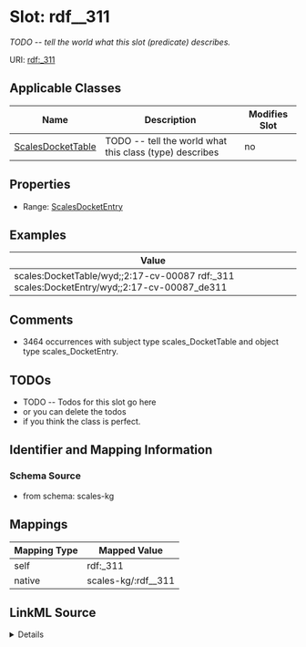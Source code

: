 

# Slot: rdf__311


_TODO -- tell the world what this slot (predicate) describes._





URI: [rdf:_311](http://www.w3.org/1999/02/22-rdf-syntax-ns#_311)



<!-- no inheritance hierarchy -->





## Applicable Classes

| Name | Description | Modifies Slot |
| --- | --- | --- |
| [ScalesDocketTable](../classes/ScalesDocketTable.md) | TODO -- tell the world what this class (type) describes |  no  |







## Properties

* Range: [ScalesDocketEntry](../classes/ScalesDocketEntry.md)






## Examples

| Value |
| --- |
| scales:DocketTable/wyd;;2:17-cv-00087 rdf:_311 scales:DocketEntry/wyd;;2:17-cv-00087_de311 |

## Comments

* 3464 occurrences with subject type scales_DocketTable and object type scales_DocketEntry.

## TODOs

* TODO -- Todos for this slot go here
* or you can delete the todos
* if you think the class is perfect.

## Identifier and Mapping Information







### Schema Source


* from schema: scales-kg




## Mappings

| Mapping Type | Mapped Value |
| ---  | ---  |
| self | rdf:_311 |
| native | scales-kg/:rdf__311 |




## LinkML Source

<details>
```yaml
name: rdf__311
description: TODO -- tell the world what this slot (predicate) describes.
todos:
- TODO -- Todos for this slot go here
- or you can delete the todos
- if you think the class is perfect.
comments:
- 3464 occurrences with subject type scales_DocketTable and object type scales_DocketEntry.
examples:
- value: scales:DocketTable/wyd;;2:17-cv-00087 rdf:_311 scales:DocketEntry/wyd;;2:17-cv-00087_de311
from_schema: scales-kg
rank: 1000
slot_uri: rdf:_311
alias: rdf__311
domain_of:
- scales_DocketTable
range: scales_DocketEntry

```
</details>